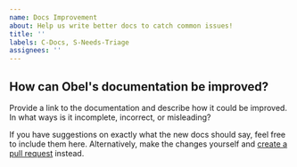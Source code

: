 ```yaml
---
name: Docs Improvement
about: Help us write better docs to catch common issues!
title: ''
labels: C-Docs, S-Needs-Triage
assignees: ''
---
```


## How can Obel's documentation be improved?

Provide a link to the documentation and describe how it could be improved. In what ways is it incomplete, incorrect, or misleading?

If you have suggestions on exactly what the new docs should say, feel free to include them here. Alternatively, make the changes yourself and [create a pull request](https://bevyengine.org/learn/book/contributing/code/) instead.
